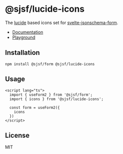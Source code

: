 # @sjsf/lucide-icons

The [lucide](https://github.com/lucide-icons/lucide) based icons set for [svelte-jsonschema-form](https://github.com/x0k/svelte-jsonschema-form).

- [Documentation](https://x0k.github.io/svelte-jsonschema-form/guides/labels-and-icons/#lucide-icons)
- [Playground](https://x0k.github.io/svelte-jsonschema-form/playground/)

## Installation

```shell
npm install @sjsf/form @sjsf/lucide-icons
```

## Usage

```svelte
<script lang="ts">
  import { useForm2 } from '@sjsf/form';
  import { icons } from '@sjsf/lucide-icons';

  const form = useForm2({
    icons
  })
</script>
```

## License

MIT
